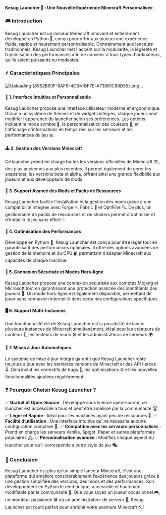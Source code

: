 **Kesug Launcher 🚀 : Une Nouvelle Expérience Minecraft Personnalisée**

### 🎮 Introduction
Kesug Launcher est un lanceur Minecraft innovant et entièrement développé en Python 🐍, conçu pour offrir aux joueurs une expérience fluide, rapide et hautement personnalisable. Contrairement aux lanceurs traditionnels, Kesug Launcher met l'accent sur la modularité, la légèreté et l’optimisation des performances afin de convenir à tous types d'ordinateurs, qu'ils soient puissants ou modestes.

### ⚡ Caractéristiques Principales
![Uploading {8952B99F-9AF6-4CB4-BF7E-A73661C89D55}.png…]()


#### 🎨 1. **Interface Intuitive et Personnalisable**
Kesug Launcher propose une interface utilisateur moderne et ergonomique. Grâce à un système de thèmes et de widgets intégrés, chaque joueur peut modifier l’apparence du launcher selon ses préférences. Les options incluent le mode sombre 🌙, la personnalisation des couleurs 🎨, et l'affichage d'informations en temps réel sur les serveurs et les performances du jeu 📊.

#### 🕹️ 2. **Gestion des Versions Minecraft**
Ce launcher prend en charge toutes les versions officielles de Minecraft 🏗️, des plus anciennes aux plus récentes. Il permet également de gérer les snapshots, les versions beta et alpha, offrant ainsi une grande flexibilité aux joueurs et aux développeurs de mods.

#### 🔧 3. **Support Avancé des Mods et Packs de Ressources**
Kesug Launcher facilite l’installation et la gestion des mods grâce à une compatibilité intégrée avec Forge 🔥, Fabric 🧵 et OptiFine 🔍. De plus, un gestionnaire de packs de ressources et de shaders permet d'optimiser et d'embellir le jeu sans effort ✨.

#### 🚀 4. **Optimisation des Performances**
Développé en Python 🐍, Kesug Launcher est conçu pour être léger tout en garantissant des performances optimales. Il offre des options avancées de gestion de la mémoire et du CPU 🖥️, permettant d’adapter Minecraft aux capacités de chaque machine.

#### 🔐 5. **Connexion Sécurisée et Modes Hors-ligne**
Kesug Launcher propose une connexion sécurisée aux comptes Mojang et Microsoft tout en garantissant une protection avancée des identifiants des joueurs 🔑. Un mode hors-ligne est également disponible, permettant de jouer sans connexion internet 🌐 dans certaines configurations spécifiques.

#### 🖥️ 6. **Support Multi-Instances**
Une fonctionnalité clé de Kesug Launcher est la possibilité de lancer plusieurs instances de Minecraft simultanément, idéal pour les créateurs de contenu 🎥, les testeurs de mods 🛠️ et les administrateurs de serveurs 🌍.

#### 🔄 7. **Mises à Jour Automatiques**
Le système de mise à jour intégré garantit que Kesug Launcher reste toujours à jour avec les dernières versions de Minecraft et des API tierces ⏳. Cela inclut les correctifs de bugs 🐛, les optimisations ⚙️ et les nouvelles fonctionnalités ajoutées régulièrement.

### ❓ Pourquoi Choisir Kesug Launcher ?
✅ **Gratuit et Open-Source** : Développé sous licence open-source, ce launcher est accessible à tous et peut être amélioré par la communauté 🏆.
✅ **Léger et Rapide** : Idéal pour les machines ayant peu de ressources 💨.
✅ **Facilité d’utilisation** : Une interface intuitive qui ne nécessite aucune configuration complexe 🤖.
✅ **Compatible avec les serveurs personnalisés** : Prend en charge les serveurs Vanilla, Spigot, Paper et autres plateformes populaires 🖧.
✅ **Personnalisation avancée** : Modifiez chaque aspect du launcher pour qu’il corresponde à votre style de jeu 🎭.

### 🏁 Conclusion
Kesug Launcher est plus qu'un simple lanceur Minecraft, c'est une plateforme qui améliore considérablement l’expérience des joueurs grâce à une gestion simplifiée des versions, des mods et des performances. Son développement en Python le rend unique, accessible et hautement modifiable par la communauté 🤝. Que vous soyez un joueur occasionnel 🎮, un moddeur passionné 🛠️ ou un administrateur de serveur 🏰, Kesug Launcher est l’outil parfait pour enrichir votre aventure Minecraft ⛏️ !


